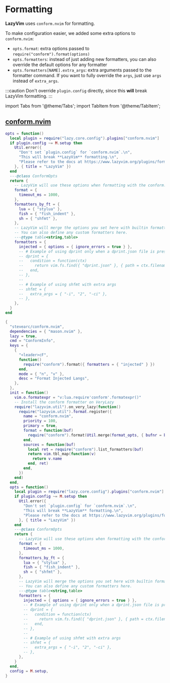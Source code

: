 # Formatting

**LazyVim** uses `conform.nvim` for formatting.

To make configuration easier, we added some extra options to `conform.nvim`:

- `opts.format`: extra options passed to `require("conform").format(options)`
- `opts.formatters`: instead of just adding new formatters, you can also override the default options for any formatter
- `opts.formatters[NAME].extra_args`: extra arguments passed to the formatter command.
  If you want to fully override the `args`, just use `args` instead of `extra_args`.

:::caution
Don't override `plugin.config` directly, since this **will** break LazyVim formatting.
:::

<!-- plugins:start -->

import Tabs from '@theme/Tabs';
import TabItem from '@theme/TabItem';

## [conform.nvim](https://github.com/stevearc/conform.nvim)

<Tabs>

<TabItem value="opts" label="Options">

```lua
opts = function()
  local plugin = require("lazy.core.config").plugins["conform.nvim"]
  if plugin.config ~= M.setup then
    Util.error({
      "Don't set `plugin.config` for `conform.nvim`.\n",
      "This will break **LazyVim** formatting.\n",
      "Please refer to the docs at https://www.lazyvim.org/plugins/formatting",
    }, { title = "LazyVim" })
  end
  ---@class ConformOpts
  return {
    -- LazyVim will use these options when formatting with the conform.nvim formatter
    format = {
      timeout_ms = 1000,
    },
    formatters_by_ft = {
      lua = { "stylua" },
      fish = { "fish_indent" },
      sh = { "shfmt" },
    },
    -- LazyVim will merge the options you set here with builtin formatters.
    -- You can also define any custom formatters here.
    ---@type table<string,table>
    formatters = {
      injected = { options = { ignore_errors = true } },
      -- # Example of using dprint only when a dprint.json file is present
      -- dprint = {
      --   condition = function(ctx)
      --     return vim.fs.find({ "dprint.json" }, { path = ctx.filename, upward = true })[1]
      --   end,
      -- },
      --
      -- # Example of using shfmt with extra args
      -- shfmt = {
      --   extra_args = { "-i", "2", "-ci" },
      -- },
    },
  }
end
```

</TabItem>


<TabItem value="code" label="Full Spec">

```lua
{
  "stevearc/conform.nvim",
  dependencies = { "mason.nvim" },
  lazy = true,
  cmd = "ConformInfo",
  keys = {
    {
      "<leader>cF",
      function()
        require("conform").format({ formatters = { "injected" } })
      end,
      mode = { "n", "v" },
      desc = "Format Injected Langs",
    },
  },
  init = function()
    vim.o.formatexpr = "v:lua.require'conform'.formatexpr()"
    -- Install the conform formatter on VeryLazy
    require("lazyvim.util").on_very_lazy(function()
      require("lazyvim.util").format.register({
        name = "conform.nvim",
        priority = 100,
        primary = true,
        format = function(buf)
          require("conform").format(Util.merge(format_opts, { bufnr = buf }))
        end,
        sources = function(buf)
          local ret = require("conform").list_formatters(buf)
          return vim.tbl_map(function(v)
            return v.name
          end, ret)
        end,
      })
    end)
  end,
  opts = function()
    local plugin = require("lazy.core.config").plugins["conform.nvim"]
    if plugin.config ~= M.setup then
      Util.error({
        "Don't set `plugin.config` for `conform.nvim`.\n",
        "This will break **LazyVim** formatting.\n",
        "Please refer to the docs at https://www.lazyvim.org/plugins/formatting",
      }, { title = "LazyVim" })
    end
    ---@class ConformOpts
    return {
      -- LazyVim will use these options when formatting with the conform.nvim formatter
      format = {
        timeout_ms = 1000,
      },
      formatters_by_ft = {
        lua = { "stylua" },
        fish = { "fish_indent" },
        sh = { "shfmt" },
      },
      -- LazyVim will merge the options you set here with builtin formatters.
      -- You can also define any custom formatters here.
      ---@type table<string,table>
      formatters = {
        injected = { options = { ignore_errors = true } },
        -- # Example of using dprint only when a dprint.json file is present
        -- dprint = {
        --   condition = function(ctx)
        --     return vim.fs.find({ "dprint.json" }, { path = ctx.filename, upward = true })[1]
        --   end,
        -- },
        --
        -- # Example of using shfmt with extra args
        -- shfmt = {
        --   extra_args = { "-i", "2", "-ci" },
        -- },
      },
    }
  end,
  config = M.setup,
}
```

</TabItem>

</Tabs>

<!-- plugins:end -->
